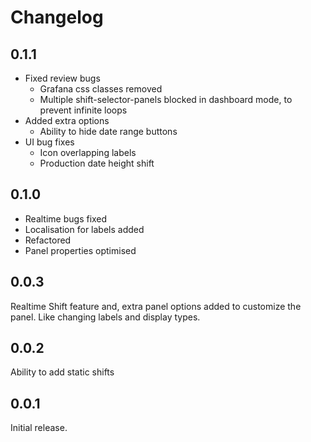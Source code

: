 # Changelog

## 0.1.1

- Fixed review bugs
  - Grafana css classes removed
  - Multiple shift-selector-panels blocked in dashboard mode, to prevent infinite loops
- Added extra options
  - Ability to hide date range buttons
- UI bug fixes
  - Icon overlapping labels
  - Production date height shift

## 0.1.0

- Realtime bugs fixed
- Localisation for labels added
- Refactored
- Panel properties optimised

## 0.0.3

Realtime Shift feature and, extra panel options added to customize the panel. Like changing labels and display types.

## 0.0.2

Ability to add static shifts

## 0.0.1

Initial release.
